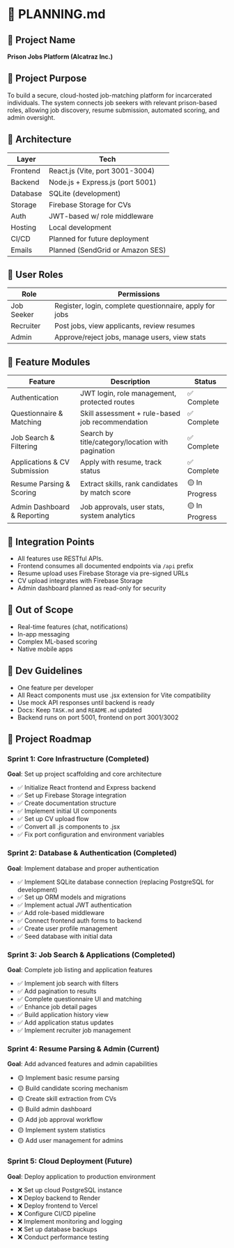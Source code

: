 # 🧠 PLANNING.md

## 🎯 Project Name
**Prison Jobs Platform (Alcatraz Inc.)**

## 📘 Project Purpose
To build a secure, cloud-hosted job-matching platform for incarcerated individuals. The system connects job seekers with relevant prison-based roles, allowing job discovery, resume submission, automated scoring, and admin oversight.

## 🧱 Architecture

| Layer       | Tech                             |
|-------------|----------------------------------|
| Frontend    | React.js (Vite, port 3001-3004)  |
| Backend     | Node.js + Express.js (port 5001) |
| Database    | SQLite (development)             |
| Storage     | Firebase Storage for CVs         |
| Auth        | JWT-based w/ role middleware     |
| Hosting     | Local development                |
| CI/CD       | Planned for future deployment    |
| Emails      | Planned (SendGrid or Amazon SES) |

## 👤 User Roles

| Role        | Permissions                                           |
|-------------|--------------------------------------------------------|
| Job Seeker  | Register, login, complete questionnaire, apply for jobs |
| Recruiter   | Post jobs, view applicants, review resumes              |
| Admin       | Approve/reject jobs, manage users, view stats           |

## 🧩 Feature Modules

| Feature                        | Description                                              | Status        |
|-------------------------------|----------------------------------------------------------|---------------|
| Authentication                | JWT login, role management, protected routes             | ✅ Complete    |
| Questionnaire & Matching      | Skill assessment + rule-based job recommendation         | ✅ Complete    |
| Job Search & Filtering        | Search by title/category/location with pagination        | ✅ Complete    |
| Applications & CV Submission  | Apply with resume, track status                          | ✅ Complete    |
| Resume Parsing & Scoring      | Extract skills, rank candidates by match score           | 🟡 In Progress |
| Admin Dashboard & Reporting   | Job approvals, user stats, system analytics              | 🟡 In Progress |

## 📎 Integration Points

- All features use RESTful APIs.
- Frontend consumes all documented endpoints via `/api` prefix
- Resume upload uses Firebase Storage via pre-signed URLs
- CV upload integrates with Firebase Storage
- Admin dashboard planned as read-only for security

## 🚫 Out of Scope

- Real-time features (chat, notifications)
- In-app messaging
- Complex ML-based scoring
- Native mobile apps

## 📌 Dev Guidelines

- One feature per developer
- All React components must use .jsx extension for Vite compatibility
- Use mock API responses until backend is ready
- Docs: Keep `TASK.md` and `README.md` updated
- Backend runs on port 5001, frontend on port 3001/3002

## 📅 Project Roadmap

### Sprint 1: Core Infrastructure (Completed)
**Goal**: Set up project scaffolding and core architecture
- ✅ Initialize React frontend and Express backend
- ✅ Set up Firebase Storage integration
- ✅ Create documentation structure
- ✅ Implement initial UI components
- ✅ Set up CV upload flow
- ✅ Convert all .js components to .jsx
- ✅ Fix port configuration and environment variables

### Sprint 2: Database & Authentication (Completed)
**Goal**: Implement database and proper authentication
- ✅ Implement SQLite database connection (replacing PostgreSQL for development)
- ✅ Set up ORM models and migrations
- ✅ Implement actual JWT authentication
- ✅ Add role-based middleware
- ✅ Connect frontend auth forms to backend
- ✅ Create user profile management
- ✅ Seed database with initial data

### Sprint 3: Job Search & Applications (Completed)
**Goal**: Complete job listing and application features
- ✅ Implement job search with filters
- ✅ Add pagination to results
- ✅ Complete questionnaire UI and matching
- ✅ Enhance job detail pages
- ✅ Build application history view
- ✅ Add application status updates
- ✅ Implement recruiter job management

### Sprint 4: Resume Parsing & Admin (Current)
**Goal**: Add advanced features and admin capabilities
- 🟡 Implement basic resume parsing
- 🟡 Build candidate scoring mechanism
- 🟡 Create skill extraction from CVs
- 🟡 Build admin dashboard
- 🟡 Add job approval workflow
- 🟡 Implement system statistics
- 🟡 Add user management for admins

### Sprint 5: Cloud Deployment (Future)
**Goal**: Deploy application to production environment
- ❌ Set up cloud PostgreSQL instance
- ❌ Deploy backend to Render
- ❌ Deploy frontend to Vercel
- ❌ Configure CI/CD pipeline
- ❌ Implement monitoring and logging
- ❌ Set up database backups
- ❌ Conduct performance testing 